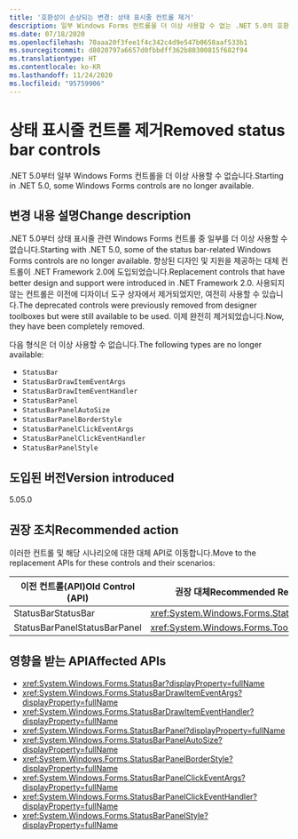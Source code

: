```yaml
---
title: '호환성이 손상되는 변경: 상태 표시줄 컨트롤 제거'
description: 일부 Windows Forms 컨트롤을 더 이상 사용할 수 없는 .NET 5.0의 호환성이 손상되는 변경에 대해 알아봅니다.
ms.date: 07/18/2020
ms.openlocfilehash: 70aaa20f3fee1f4c342c4d9e547b0658aaf533b1
ms.sourcegitcommit: d8020797a6657d0fbbdff362b80300815f682f94
ms.translationtype: HT
ms.contentlocale: ko-KR
ms.lasthandoff: 11/24/2020
ms.locfileid: "95759906"
---
```

# <a name="removed-status-bar-controls"></a><span data-ttu-id="d57d8-103">상태 표시줄 컨트롤 제거</span><span class="sxs-lookup"><span data-stu-id="d57d8-103">Removed status bar controls</span></span>

<span data-ttu-id="d57d8-104">.NET 5.0부터 일부 Windows Forms 컨트롤을 더 이상 사용할 수 없습니다.</span><span class="sxs-lookup"><span data-stu-id="d57d8-104">Starting in .NET 5.0, some Windows Forms controls are no longer available.</span></span>

## <a name="change-description"></a><span data-ttu-id="d57d8-105">변경 내용 설명</span><span class="sxs-lookup"><span data-stu-id="d57d8-105">Change description</span></span>

<span data-ttu-id="d57d8-106">.NET 5.0부터 상태 표시줄 관련 Windows Forms 컨트롤 중 일부를 더 이상 사용할 수 없습니다.</span><span class="sxs-lookup"><span data-stu-id="d57d8-106">Starting with .NET 5.0, some of the status bar-related Windows Forms controls are no longer available.</span></span> <span data-ttu-id="d57d8-107">향상된 디자인 및 지원을 제공하는 대체 컨트롤이 .NET Framework 2.0에 도입되었습니다.</span><span class="sxs-lookup"><span data-stu-id="d57d8-107">Replacement controls that have better design and support were introduced in .NET Framework 2.0.</span></span> <span data-ttu-id="d57d8-108">사용되지 않는 컨트롤은 이전에 디자이너 도구 상자에서 제거되었지만, 여전히 사용할 수 있습니다.</span><span class="sxs-lookup"><span data-stu-id="d57d8-108">The deprecated controls were previously removed from designer toolboxes but were still available to be used.</span></span> <span data-ttu-id="d57d8-109">이제 완전히 제거되었습니다.</span><span class="sxs-lookup"><span data-stu-id="d57d8-109">Now, they have been completely removed.</span></span>

<span data-ttu-id="d57d8-110">다음 형식은 더 이상 사용할 수 없습니다.</span><span class="sxs-lookup"><span data-stu-id="d57d8-110">The following types are no longer available:</span></span>

* `StatusBar`
* `StatusBarDrawItemEventArgs`
* `StatusBarDrawItemEventHandler`
* `StatusBarPanel`
* `StatusBarPanelAutoSize`
* `StatusBarPanelBorderStyle`
* `StatusBarPanelClickEventArgs`
* `StatusBarPanelClickEventHandler`
* `StatusBarPanelStyle`

## <a name="version-introduced"></a><span data-ttu-id="d57d8-111">도입된 버전</span><span class="sxs-lookup"><span data-stu-id="d57d8-111">Version introduced</span></span>

<span data-ttu-id="d57d8-112">5.0</span><span class="sxs-lookup"><span data-stu-id="d57d8-112">5.0</span></span>

## <a name="recommended-action"></a><span data-ttu-id="d57d8-113">권장 조치</span><span class="sxs-lookup"><span data-stu-id="d57d8-113">Recommended action</span></span>

<span data-ttu-id="d57d8-114">이러한 컨트롤 및 해당 시나리오에 대한 대체 API로 이동합니다.</span><span class="sxs-lookup"><span data-stu-id="d57d8-114">Move to the replacement APIs for these controls and their scenarios:</span></span>

| <span data-ttu-id="d57d8-115">이전 컨트롤(API)</span><span class="sxs-lookup"><span data-stu-id="d57d8-115">Old Control (API)</span></span> | <span data-ttu-id="d57d8-116">권장 대체</span><span class="sxs-lookup"><span data-stu-id="d57d8-116">Recommended Replacement</span></span>                          |
|-------------------|--------------------------------------------------|
| <span data-ttu-id="d57d8-117">StatusBar</span><span class="sxs-lookup"><span data-stu-id="d57d8-117">StatusBar</span></span>         | <xref:System.Windows.Forms.StatusStrip>          |
| <span data-ttu-id="d57d8-118">StatusBarPanel</span><span class="sxs-lookup"><span data-stu-id="d57d8-118">StatusBarPanel</span></span>    | <xref:System.Windows.Forms.ToolStripStatusLabel> |

## <a name="affected-apis"></a><span data-ttu-id="d57d8-119">영향을 받는 API</span><span class="sxs-lookup"><span data-stu-id="d57d8-119">Affected APIs</span></span>

- <xref:System.Windows.Forms.StatusBar?displayProperty=fullName>
- <xref:System.Windows.Forms.StatusBarDrawItemEventArgs?displayProperty=fullName>
- <xref:System.Windows.Forms.StatusBarDrawItemEventHandler?displayProperty=fullName>
- <xref:System.Windows.Forms.StatusBarPanel?displayProperty=fullName>
- <xref:System.Windows.Forms.StatusBarPanelAutoSize?displayProperty=fullName>
- <xref:System.Windows.Forms.StatusBarPanelBorderStyle?displayProperty=fullName>
- <xref:System.Windows.Forms.StatusBarPanelClickEventArgs?displayProperty=fullName>
- <xref:System.Windows.Forms.StatusBarPanelClickEventHandler?displayProperty=fullName>
- <xref:System.Windows.Forms.StatusBarPanelStyle?displayProperty=fullName>

<!--

### Affected APIs

- `T:System.Windows.Forms.StatusBar`
- `T:System.Windows.Forms.StatusBarDrawItemEventArgs`
- `T:System.Windows.Forms.StatusBarDrawItemEventHandler`
- `T:System.Windows.Forms.StatusBarPanel`
- `T:System.Windows.Forms.StatusBarPanelAutoSize`
- `T:System.Windows.Forms.StatusBarPanelBorderStyle`
- `T:System.Windows.Forms.StatusBarPanelClickEventArgs`
- `T:System.Windows.Forms.StatusBarPanelClickEventHandler`
- `T:System.Windows.Forms.StatusBarPanelStyle`

### Category

Windows Forms

-->
